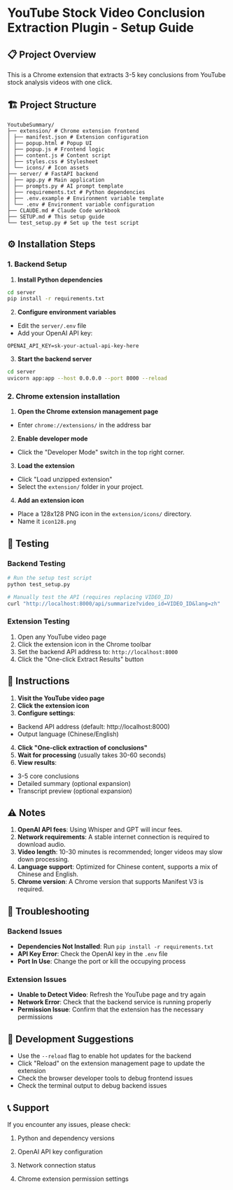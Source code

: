 # YouTube Stock Video Conclusion Extraction Plugin - Setup Guide

## 📋 Project Overview

This is a Chrome extension that extracts 3-5 key conclusions from YouTube stock analysis videos with one click.

## 🏗️ Project Structure

```
YoutubeSummary/
├── extension/ # Chrome extension frontend
│ ├── manifest.json # Extension configuration
│ ├── popup.html # Popup UI
│ ├── popup.js # Frontend logic
│ ├── content.js # Content script
│ ├── styles.css # Stylesheet
│ └── icons/ # Icon assets
├── server/ # FastAPI backend
│ ├── app.py # Main application
│ ├── prompts.py # AI prompt template
│ ├── requirements.txt # Python dependencies
│ ├── .env.example # Environment variable template
│ └── .env # Environment variable configuration
├── CLAUDE.md # Claude Code workbook
├── SETUP.md # This setup guide
└── test_setup.py # Set up the test script
```

## ⚙️ Installation Steps

### 1. Backend Setup

1. **Install Python dependencies**
```bash
cd server
pip install -r requirements.txt
```

2. **Configure environment variables**
- Edit the `server/.env` file
- Add your OpenAI API key:
```
OPENAI_API_KEY=sk-your-actual-api-key-here
```

3. **Start the backend server**
```bash
cd server
uvicorn app:app --host 0.0.0.0 --port 8000 --reload
```

### 2. Chrome extension installation

1. **Open the Chrome extension management page**
- Enter `chrome://extensions/` in the address bar

2. **Enable developer mode**
- Click the "Developer Mode" switch in the top right corner.

3. **Load the extension**
- Click "Load unzipped extension"
- Select the `extension/` folder in your project.

4. **Add an extension icon**
- Place a 128x128 PNG icon in the `extension/icons/` directory.
- Name it `icon128.png`

## 🧪 Testing

### Backend Testing
```bash
# Run the setup test script
python test_setup.py

# Manually test the API (requires replacing VIDEO_ID)
curl "http://localhost:8000/api/summarize?video_id=VIDEO_ID&lang=zh"
```

### Extension Testing
1. Open any YouTube video page
2. Click the extension icon in the Chrome toolbar
3. Set the backend API address to: `http://localhost:8000`
4. Click the "One-click Extract Results" button

## 📝 Instructions

1. **Visit the YouTube video page**
2. **Click the extension icon**
3. **Configure settings**:
- Backend API address (default: http://localhost:8000)
- Output language (Chinese/English)
4. **Click "One-click extraction of conclusions"**
5. **Wait for processing** (usually takes 30-60 seconds)
6. **View results**:
- 3-5 core conclusions
- Detailed summary (optional expansion)
- Transcript preview (optional expansion)

## ⚠️ Notes

1. **OpenAI API fees**: Using Whisper and GPT will incur fees.
2. **Network requirements**: A stable internet connection is required to download audio.
3. **Video length**: 10-30 minutes is recommended; longer videos may slow down processing.
4. **Language support**: Optimized for Chinese content, supports a mix of Chinese and English.
5. **Chrome version**: A Chrome version that supports Manifest V3 is required.

## 🔧 Troubleshooting

### Backend Issues
- **Dependencies Not Installed**: Run `pip install -r requirements.txt`
- **API Key Error**: Check the OpenAI key in the `.env` file
- **Port In Use**: Change the port or kill the occupying process

### Extension Issues
- **Unable to Detect Video**: Refresh the YouTube page and try again
- **Network Error**: Check that the backend service is running properly
- **Permission Issue**: Confirm that the extension has the necessary permissions

## 🚀 Development Suggestions

- Use the `--reload` flag to enable hot updates for the backend
- Click "Reload" on the extension management page to update the extension
- Check the browser developer tools to debug frontend issues
- Check the terminal output to debug backend issues

## 📞 Support

If you encounter any issues, please check:

1. Python and dependency versions

2. OpenAI API key configuration

3. Network connection status

4. Chrome extension permission settings